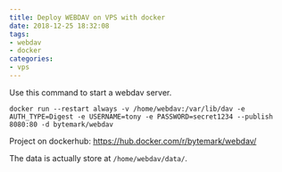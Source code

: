 ```yaml
---
title: Deploy WEBDAV on VPS with docker
date: 2018-12-25 18:32:08
tags:
- webdav
- docker
categories:
- vps
---
```


Use this command to start a webdav server.
```
docker run --restart always -v /home/webdav:/var/lib/dav -e AUTH_TYPE=Digest -e USERNAME=tony -e PASSWORD=secret1234 --publish 8080:80 -d bytemark/webdav
```

Project on dockerhub: https://hub.docker.com/r/bytemark/webdav/

The data is actually store at `/home/webdav/data/`.
